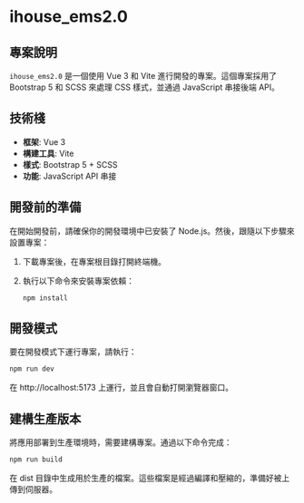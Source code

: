 # ihouse_ems2.0

## 專案說明

`ihouse_ems2.0` 是一個使用 Vue 3 和 Vite 進行開發的專案。這個專案採用了 Bootstrap 5 和 SCSS 來處理 CSS 樣式，並通過 JavaScript 串接後端 API。

## 技術棧

- **框架**: Vue 3
- **構建工具**: Vite
- **樣式**: Bootstrap 5 + SCSS
- **功能**: JavaScript API 串接

## 開發前的準備

在開始開發前，請確保你的開發環境中已安裝了 Node.js。然後，跟隨以下步驟來設置專案：

1. 下載專案後，在專案根目錄打開終端機。
2. 執行以下命令來安裝專案依賴：

   ```bash
   npm install
   ```
   
## 開發模式
要在開發模式下運行專案，請執行：

```bash
npm run dev
```
在 http://localhost:5173 上運行，並且會自動打開瀏覽器窗口。

## 建構生產版本
將應用部署到生產環境時，需要建構專案。通過以下命令完成：

```bash
npm run build
```
在 dist 目錄中生成用於生產的檔案。這些檔案是經過編譯和壓縮的，準備好被上傳到伺服器。

